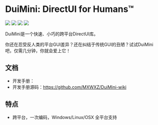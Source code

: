 # DuiMini: DirectUI for Humans™

![](https://img.shields.io/badge/Status-dev-lightgrey.svg) ![](https://img.shields.io/badge/License-MIT-red.svg) ![](https://img.shields.io/badge/Language-C%2B%2B-brightgreen.svg) ![](https://img.shields.io/badge/Version-0.1.0-blue.svg)

DuiMini是一个快速、小巧的跨平台DirectUI库。

你还在忍受反人类的平台GUI差异？还在纠结于传统GUI的丑陋？试试DuiMini吧，仅需几分钟，你就会爱上它！

## 文档
- 开发手册：
- 开发手册源码：https://github.com/MXWXZ/DuiMini-wiki

## 特点
- 跨平台，一次编码，Windows/Linux/OSX 全平台支持
